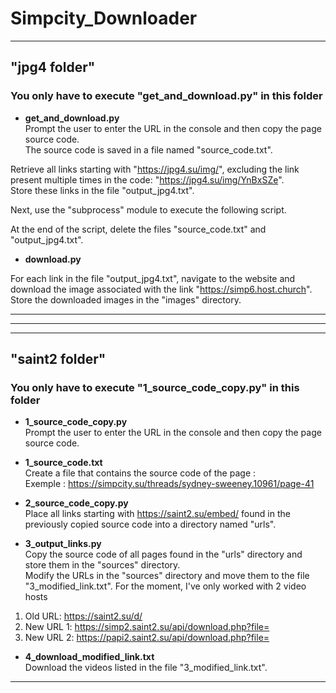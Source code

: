 # Simpcity_Downloader

---------------------------------------------------------------------------------------

<h2>"jpg4 folder"</h2>

<h3>You only have to execute "get_and_download.py" in this folder</h3>  

- **get_and_download.py**  
Prompt the user to enter the URL in the console and then copy the page source code.  
The source code is saved in a file named "source_code.txt".  
  
Retrieve all links starting with "https://jpg4.su/img/", excluding the link present multiple times in the code: "https://jpg4.su/img/YnBxSZe".  
Store these links in the file "output_jpg4.txt".  
  
Next, use the "subprocess" module to execute the following script.  
  
At the end of the script, delete the files "source_code.txt" and "output_jpg4.txt".  

- **download.py**  
  
For each link in the file "output_jpg4.txt", navigate to the website and download the image associated with the link "https://simp6.host.church".  
Store the downloaded images in the "images" directory.  

---------------------------------------------------------------------------------------
---------------------------------------------------------------------------------------
---------------------------------------------------------------------------------------
    
<h2>"saint2 folder"</h2>  

<h3>You only have to execute "1_source_code_copy.py" in this folder</h3>  

  
- **1_source_code_copy.py**  
Prompt the user to enter the URL in the console and then copy the page source code.  
  
- **1_source_code.txt**  
Create a file that contains the source code of the page :  
Exemple : https://simpcity.su/threads/sydney-sweeney.10961/page-41  
  
- **2_source_code_copy.py**  
Place all links starting with https://saint2.su/embed/ found in the previously copied source code into a directory named "urls".  
  
- **3_output_links.py**  
Copy the source code of all pages found in the "urls" directory and store them in the "sources" directory.  
Modify the URLs in the "sources" directory and move them to the file "3_modified_link.txt".
For the moment, I've only worked with 2 video hosts  
1) Old URL: https://saint2.su/d/  
2) New URL 1: https://simp2.saint2.su/api/download.php?file=  
3) New URL 2: https://papi2.saint2.su/api/download.php?file=  
  
- **4_download_modified_link.txt**  
Download the videos listed in the file "3_modified_link.txt".
  
---------------------------------------------------------------------------------------
